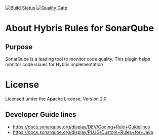 
[![Build Status](https://travis-ci.org/divyakumarjain/sonar-hybris-plugin.svg?branch=master)](https://travis-ci.org/divyakumarjain/sonar-hybris-plugin)
[![Quality Gate](https://sonarqube.com/api/badges/gate?key=org.divy%3Asonar-hybris-plugin)](https://sonarqube.com/dashboard?id=com.cognifide.aemrules%3Aaemrules)
# About Hybris Rules for SonarQube


## Purpose

SonarQube is a leading tool to monitor code quality. This plugin helps monitor code issues for Hybris implementation
 

# License
Licensed under the Apache License, Version 2.0

## Developer Guide lines

* https://docs.sonarqube.org/display/DEV/Coding+Rule+Guidelines
* https://docs.sonarqube.org/display/PLUG/Custom+Rules+for+Java
